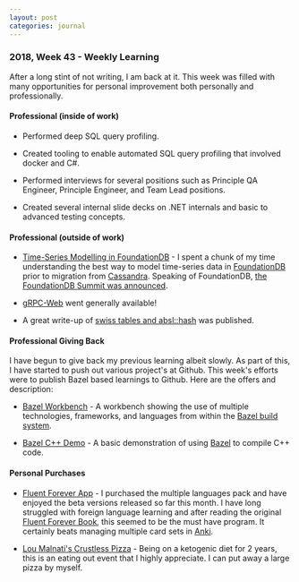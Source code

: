 ```yaml
---
layout: post
categories: journal
---
```


### 2018, Week 43 - Weekly Learning

After a long stint of not writing, I am back at it.  This week was filled with many opportunities for personal improvement both personally and professionally.

#### Professional (inside of work)

* Performed deep SQL query profiling.

* Created tooling to enable automated SQL query profiling that involved docker and C#.

* Performed interviews for several positions such as Principle QA Engineer, Principle Engineer, and Team Lead positions.

* Created several internal slide decks on .NET internals and basic to advanced testing concepts.

#### Professional (outside of work)

* [Time-Series Modelling in FoundationDB](https://apple.github.io/foundationdb/time-series.html) - I spent a chunk of my time understanding the best way to model time-series data in [FoundationDB](https://github.com/apple/foundationdb) prior to migration from [Cassandra](https://github.com/apache/cassandra).  Speaking of FoundationDB, [the FoundationDB Summit was announced](https://www.foundationdb.org/blog/foundationdb-summit-program-announced/).

* [gRPC-Web](https://www.cncf.io/blog/2018/10/24/grpc-web-is-going-ga/) went generally available!

* A great write-up of [swiss tables and absl::hash](https://abseil.io/blog/20180927-swisstables) was published.

#### Professional Giving Back

I have begun to give back my previous learning albeit slowly.  As part of this, I have started to push out various project's at Github.  This week's efforts were to publish Bazel based learnings to Github.  Here are the offers and description:

  * [Bazel Workbench](https://github.com/bowlofstew/bazel-workbench) - A workbench showing the use of multiple technologies, frameworks, and languages from within the [Bazel build system](https://www.bazel.build/).

  * [Bazel C++ Demo](https://github.com/bowlofstew/bazel-cpp-demo) - A basic demonstration of using [Bazel](https://www.bazel.build/) to compile C++ code.

#### Personal Purchases

* [Fluent Forever App](https://www.indiegogo.com/projects/fluent-forever-app-think-in-any-new-language#/updates/all) - I purchased the multiple languages pack and have enjoyed the beta versions released so far this month.  I have long struggled with foreign language learning and after reading the original [Fluent Forever Book](https://amzn.to/2CF8HdY), this seemed to be the must have program.  It certainly beats managing multiple card sets in [Anki](https://apps.ankiweb.net/).

* [Lou Malnati's Crustless Pizza](https://www.loumalnatis.com/blog/2010/08/crustless-not-your-average-deep-dish/) - Being on a ketogenic diet for 2 years, this is an eating out event that I highly appreciate.  I can put away 
a large pizza by myself.
